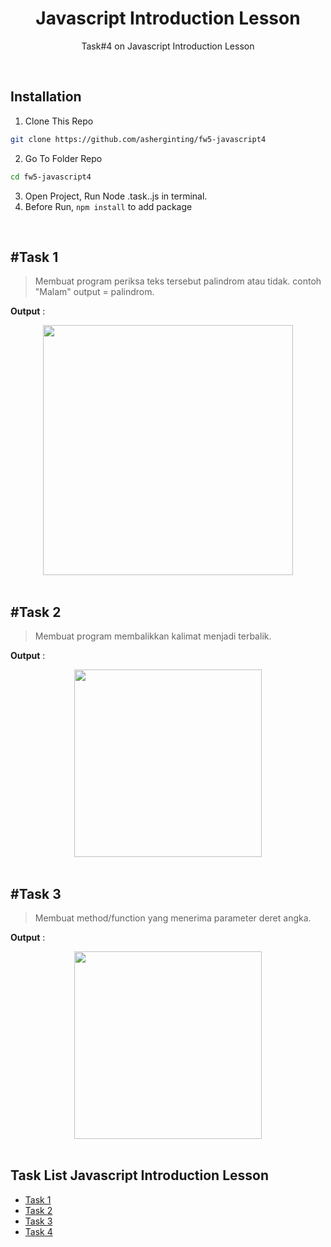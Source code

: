 <h1 align="center">Javascript Introduction Lesson</h1>

<p align="center">
    Task#4 on Javascript Introduction Lesson
</p>

<br>

## Installation

1. Clone This Repo

```sh
git clone https://github.com/asherginting/fw5-javascript4
```

2. Go To Folder Repo

```sh
cd fw5-javascript4
```

3. Open Project, Run Node .task..js in terminal.
4. Before Run, ```npm install``` to add package


<br>

## #Task 1

> Membuat program periksa teks tersebut palindrom atau tidak. contoh "Malam" output = palindrom.

**Output** :
<div align="center">
    <img width="400" src="https://user-images.githubusercontent.com/39787908/163673056-0ce57b2c-7e99-48f0-85af-815f3bab6995.png">   
</div>

<br>

## #Task 2

> Membuat program membalikkan kalimat menjadi terbalik.

**Output** :
<div align="center">
    <img width="300" src="https://user-images.githubusercontent.com/39787908/163673072-2feffcfc-601f-4628-acd9-99b5307d8272.png">   
</div>

<br>

## #Task 3

> Membuat method/function yang menerima parameter deret angka.

**Output** :
<div align="center">
    <img width="300" src="https://user-images.githubusercontent.com/39787908/163673083-4a0e1ff5-7eef-41de-b12d-49726e4e8738.png">   
</div>

<br>

## Task List Javascript Introduction Lesson

- [Task 1](https://github.com/asherginting/fw5-javascript1)
- [Task 2](https://github.com/asherginting/fw5-javascript2)
- [Task 3](https://github.com/asherginting/fw5-javascript3)
- [Task 4](https://github.com/asherginting/fw5-javascript4)



